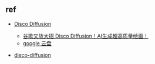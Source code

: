 


## ref
+ [Disco Diffusion](https://colab.research.google.com/github/alembics/disco-diffusion/blob/main/Disco_Diffusion.ipynb#scrollTo=TitleTop)
    + [谷歌又放大招 Disco Diffusion！AI生成超高质量绘画！](https://hub.baai.ac.cn/view/16237)
    + [google 云盘](https://drive.google.com/drive/my-drive)

+ [disco-diffusion](https://github.com/alembics/disco-diffusion)